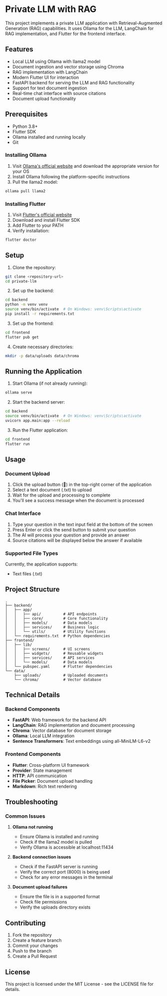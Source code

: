 # Private LLM with RAG

This project implements a private LLM application with Retrieval-Augmented Generation (RAG) capabilities. It uses Ollama for the LLM, LangChain for RAG implementation, and Flutter for the frontend interface.

## Features

- Local LLM using Ollama with llama2 model
- Document ingestion and vector storage using Chroma
- RAG implementation with LangChain
- Modern Flutter UI for interaction
- FastAPI backend for serving the LLM and RAG functionality
- Support for text document ingestion
- Real-time chat interface with source citations
- Document upload functionality

## Prerequisites

- Python 3.8+
- Flutter SDK
- Ollama installed and running locally
- Git

### Installing Ollama

1. Visit [Ollama's official website](https://ollama.ai/) and download the appropriate version for your OS
2. Install Ollama following the platform-specific instructions
3. Pull the llama2 model:
```bash
ollama pull llama2
```

### Installing Flutter

1. Visit [Flutter's official website](https://flutter.dev/docs/get-started/install)
2. Download and install Flutter SDK
3. Add Flutter to your PATH
4. Verify installation:
```bash
flutter doctor
```

## Setup

1. Clone the repository:
```bash
git clone <repository-url>
cd private-llm
```

2. Set up the backend:
```bash
cd backend
python -m venv venv
source venv/bin/activate  # On Windows: venv\Scripts\activate
pip install -r requirements.txt
```

3. Set up the frontend:
```bash
cd frontend
flutter pub get
```

4. Create necessary directories:
```bash
mkdir -p data/uploads data/chroma
```

## Running the Application

1. Start Ollama (if not already running):
```bash
ollama serve
```

2. Start the backend server:
```bash
cd backend
source venv/bin/activate  # On Windows: venv\Scripts\activate
uvicorn app.main:app --reload
```

3. Run the Flutter application:
```bash
cd frontend
flutter run
```

## Usage

### Document Upload

1. Click the upload button (📎) in the top-right corner of the application
2. Select a text document (.txt) to upload
3. Wait for the upload and processing to complete
4. You'll see a success message when the document is processed

### Chat Interface

1. Type your question in the text input field at the bottom of the screen
2. Press Enter or click the send button to submit your question
3. The AI will process your question and provide an answer
4. Source citations will be displayed below the answer if available

### Supported File Types

Currently, the application supports:
- Text files (.txt)

## Project Structure

```
.
├── backend/
│   ├── app/
│   │   ├── api/          # API endpoints
│   │   ├── core/         # Core functionality
│   │   ├── models/       # Data models
│   │   ├── services/     # Business logic
│   │   └── utils/        # Utility functions
│   └── requirements.txt  # Python dependencies
├── frontend/
│   ├── lib/
│   │   ├── screens/      # UI screens
│   │   ├── widgets/      # Reusable widgets
│   │   ├── services/     # API services
│   │   └── models/       # Data models
│   └── pubspec.yaml      # Flutter dependencies
└── data/
    ├── uploads/          # Uploaded documents
    └── chroma/           # Vector database
```

## Technical Details

### Backend Components

- **FastAPI**: Web framework for the backend API
- **LangChain**: RAG implementation and document processing
- **Chroma**: Vector database for document storage
- **Ollama**: Local LLM integration
- **Sentence Transformers**: Text embeddings using all-MiniLM-L6-v2

### Frontend Components

- **Flutter**: Cross-platform UI framework
- **Provider**: State management
- **HTTP**: API communication
- **File Picker**: Document upload handling
- **Markdown**: Rich text rendering

## Troubleshooting

### Common Issues

1. **Ollama not running**
   - Ensure Ollama is installed and running
   - Check if the llama2 model is pulled
   - Verify Ollama is accessible at localhost:11434

2. **Backend connection issues**
   - Check if the FastAPI server is running
   - Verify the correct port (8000) is being used
   - Check for any error messages in the terminal

3. **Document upload failures**
   - Ensure the file is in a supported format
   - Check file permissions
   - Verify the uploads directory exists

## Contributing

1. Fork the repository
2. Create a feature branch
3. Commit your changes
4. Push to the branch
5. Create a Pull Request

## License

This project is licensed under the MIT License - see the LICENSE file for details. 